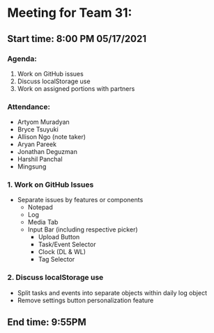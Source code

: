 #  Meeting for Team 31:
## Start time: 8:00 PM 05/17/2021

### Agenda: 
1. Work on GitHub issues
2. Discuss localStorage use
3. Work on assigned portions with partners
  
### Attendance: 
- Artyom Muradyan
- Bryce Tsuyuki
- Allison Ngo (note taker)
- Aryan Pareek 
- Jonathan Deguzman 
- Harshil Panchal 
- Mingsung

### 1. Work on GitHub Issues
- Separate issues by features or components
  - Notepad
  - Log
  - Media Tab
  - Input Bar (including respective picker)
    - Upload Button
    - Task/Event Selector
    - Clock (DL & WL)
    - Tag Selector


### 2. Discuss localStorage use
- Split tasks and events into separate objects within daily log object
- Remove settings button personalization feature

## End time: 9:55PM
